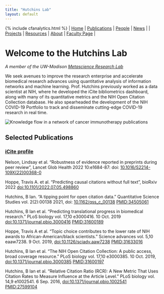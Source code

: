 ```yaml
---
title: "Hutchins Lab"
layout: default
---
```

{% include cfanalytics.html %}
| [Home](/index) | [Publications](/publications) | [People](/people) | [News](/news) |
| [Projects](/projects) | [Resources](/resources) | [About](/about) | [Faculty Page](https://ischool.wisc.edu/blog/staff/hutchins-b-ian/) |

# Welcome to the Hutchins Lab
*A member of the UW-Madison [Metascience Research Lab](https://metasci.ischool.wisc.edu/)*

We seek avenues to improve the research enterprise and accelerate biomedical research advances using quantitative analysis of information networks and machine learning. Prof. Hutchins previously worked as a data scientist at NIH, where he developed the iCite bibliometrics dashboard, along with many of its quantitative metrics and the NIH Open Citation Collection database. He also spearheaded the development of the NIH COVID-19 Portfolio to track and disseminate cutting-edge COVID-19 research in real time.

![Knowledge flow in a network of cancer immunotherapy publications](/assets/immunotherapy.gif "Knowledge flow in a network of breakthrough cancer immunotherapy publications. Credit, Ian Hutchins")

## Selected Publications
### [iCite profile](https://icite.od.nih.gov/analysis?search_id=75dxzqmnikoctf10)

Nelson, Lindsay et al. “Robustness of evidence reported in preprints during peer review”, Lancet Glob Health 2022 10:e1684-87: doi: [10.1016/S2214-109X(22)00368-0](https://www.thelancet.com/journals/langlo/article/PIIS2214-109X(22)00368-0/fulltext)

Hoppe, Travis A. et al. “Predicting causal citations without full text”, bioRxiv 2022 [doi:10.1101/2022.07.05.498860](https://doi.org/10.1101/2022.07.05.498860)

Hutchins, B Ian. “A tipping point for open citation data.” Quantitative Science Studies vol. 2(2):00138 2021, doi: [10.1162/qss_c_00138](https://doi.org/10.1162/qss_c_00138) [PMID:34505061](https://pubmed.ncbi.nlm.nih.gov/34505061/)

Hutchins, B Ian et al. “Predicting translational progress in biomedical research.” PLoS biology vol. 17,10 e3000416. 10 Oct. 2019 [doi:10.1371/journal.pbio.3000416](http://doi.org/10.1371/journal.pbio.3000416) [PMID:31600189](https://pubmed.ncbi.nlm.nih.gov/31600189/)

Hoppe, Travis A et al. “Topic choice contributes to the lower rate of NIH awards to African-American/black scientists.” Science advances vol. 5,10 eaaw7238. 9 Oct. 2019, [doi:10.1126/sciadv.aaw7238](http://doi.org/10.1126/sciadv.aaw7238) [PMID:31633016](https://pubmed.ncbi.nlm.nih.gov/31633016/)

Hutchins, B Ian et al. “The NIH Open Citation Collection: A public access, broad coverage resource.” PLoS biology vol. 17,10 e3000385. 10 Oct. 2019, [doi:10.1371/journal.pbio.3000385](http://doi.org/10.1371/journal.pbio.3000385) [PMID:31600197](https://pubmed.ncbi.nlm.nih.gov/31600197/)

Hutchins, B Ian et al. “Relative Citation Ratio (RCR): A New Metric That Uses Citation Rates to Measure Influence at the Article Level.” PLoS biology vol. 14,9 e1002541. 6 Sep. 2016, [doi:10.1371/journal.pbio.1002541](http://doi.org/10.1371/journal.pbio.1002541) [PMID:27599104](https://pubmed.ncbi.nlm.nih.gov/27599104/)
